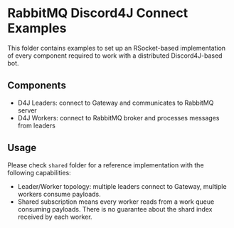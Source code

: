 # RabbitMQ Discord4J Connect Examples

This folder contains examples to set up an RSocket-based implementation of every component required to work with a distributed Discord4J-based bot.

## Components
- D4J Leaders: connect to Gateway and communicates to RabbitMQ server
- D4J Workers: connect to RabbitMQ broker and processes messages from leaders

## Usage

Please check `shared` folder for a reference implementation with the following capabilities:

- Leader/Worker topology: multiple leaders connect to Gateway, multiple workers consume payloads.
- Shared subscription means every worker reads from a work queue consuming payloads. There is no guarantee about the shard index received by each worker.

